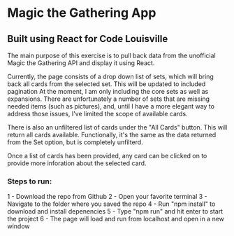 # Magic the Gathering App
## Built using React for Code Louisville

The main purpose of this exercise is to pull back data from the unofficial Magic the Gathering API and display it using React.

Currently, the page consists of a drop down list of sets, which will bring back all cards from the selected set.  This will be updated to included pagination At the moment, I am only including the core sets as well as expansions. There are unfortunately a number of sets that are missing needed items (such as pictures), and, until I have a more elegant way to address those issues, I've limited the scope of available cards.

There is also an unfiltered list of cards under the "All Cards" button. This will return all cards available.  Functionally, it's the same as the data returned from the Set option, but is completely unfilterd.   

Once a list of cards has been provided, any card can be clicked on to provide more inforation about the selected card.

### Steps to run:
1 - Download the repo from Github
2 - Open your favorite terminal
3 - Navigate to the folder where you saved the repo
4 - Run "npm install" to download and install depenencies 
5 - Type "npm run" and hit enter to start the project 
6 - The page will load and run from localhost and open in a new window
